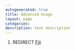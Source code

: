```yaml
---
autogenerated: true
title: Advanced Usage
layout: page
categories: 
description: test description
---
```


1.  REDIRECT [Fiji](Fiji)

